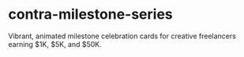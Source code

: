 # contra-milestone-series
Vibrant, animated milestone celebration cards for creative freelancers earning $1K, $5K, and $50K.
